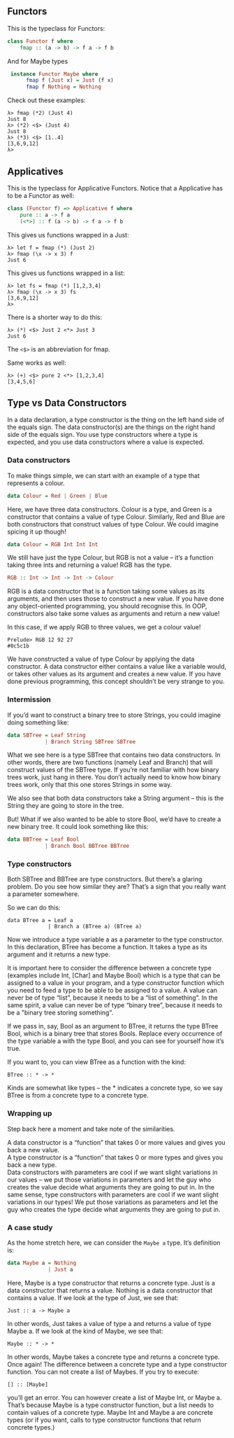 ## Functors

This is the typeclass for Functors:

```haskell
class Functor f where
    fmap :: (a -> b) -> f a -> f b
```

And for Maybe types

```haskell
 instance Functor Maybe where
      fmap f (Just x) = Just (f x)
      fmap f Nothing = Nothing
```

Check out these examples:

```shell
λ> fmap (*2) (Just 4)
Just 8
λ> (*2) <$> (Just 4)
Just 8
λ> (*3) <$> [1..4]
[3,6,9,12]
λ>
```

## Applicatives

This is the typeclass for Applicative Functors. Notice that a Applicative has to be a Functor as well:

```haskell
class (Functor f) => Applicative f where
    pure :: a -> f a
    (<*>) :: f (a -> b) -> f a -> f b
```

This gives us functions wrapped in a Just:

```shell
λ> let f = fmap (*) (Just 2)
λ> fmap (\x -> x 3) f
Just 6
```

This gives us functions wrapped in a list:

```shell
λ> let fs = fmap (*) [1,2,3,4]
λ> fmap (\x -> x 3) fs
[3,6,9,12]
λ>
```

There is a shorter way to do this:

```shell
λ> (*) <$> Just 2 <*> Just 3
Just 6
```

The `<$>` is an abbreviation for fmap.

Same works as well:

```shell
λ> (+) <$> pure 2 <*> [1,2,3,4]
[3,4,5,6]
```

## Type vs Data Constructors
In a data declaration, a type constructor is the thing on the left hand side of the equals sign. The data constructor(s) are the things on the right hand side of the equals sign. You use type constructors where a type is expected, and you use data constructors where a value is expected.

### Data constructors
To make things simple, we can start with an example of a type that represents a colour.

```haskell
data Colour = Red | Green | Blue
```

Here, we have three data constructors. Colour is a type, and Green is a constructor that contains a value of type Colour. Similarly, Red and Blue are both constructors that construct values of type Colour. We could imagine spicing it up though!

```haskell
data Colour = RGB Int Int Int
```

We still have just the type Colour, but RGB is not a value – it’s a function taking three ints and returning a value! RGB has the type.

```haskell
RGB :: Int -> Int -> Int -> Colour
```

RGB is a data constructor that is a function taking some values as its arguments, and then uses those to construct a new value. If you have done any object-oriented programming, you should recognise this. In OOP, constructors also take some values as arguments and return a new value!

In this case, if we apply RGB to three values, we get a colour value!

```shell
Prelude> RGB 12 92 27
#0c5c1b
```

We have constructed a value of type Colour by applying the data constructor. A data constructor either contains a value like a variable would, or takes other values as its argument and creates a new value. If you have done previous programming, this concept shouldn’t be very strange to you.

### Intermission

If you’d want to construct a binary tree to store Strings, you could imagine doing something like:

```haskell
data SBTree = Leaf String
            | Branch String SBTree SBTree
```
What we see here is a type SBTree that contains two data constructors. In other words, there are two functions (namely Leaf and Branch) that will construct values of the SBTree type. If you’re not familiar with how binary trees work, just hang in there. You don’t actually need to know how binary trees work, only that this one stores Strings in some way.

We also see that both data constructors take a String argument – this is the String they are going to store in the tree.

But! What if we also wanted to be able to store Bool, we’d have to create a new binary tree. It could look something like this:

```haskell
data BBTree = Leaf Bool
            | Branch Bool BBTree BBTree
```

### Type constructors

Both SBTree and BBTree are type constructors. But there’s a glaring problem. Do you see how similar they are? That’s a sign that you really want a parameter somewhere.

So we can do this:

```
data BTree a = Leaf a
             | Branch a (BTree a) (BTree a)
```

Now we introduce a type variable a as a parameter to the type constructor. In this declaration, BTree has become a function. It takes a type as its argument and it returns a new type.

It is important here to consider the difference between a concrete type (examples include Int, [Char] and Maybe Bool) which is a type that can be assigned to a value in your program, and a type constructor function which you need to feed a type to be able to be assigned to a value. A value can never be of type “list”, because it needs to be a “list of something”. In the same spirit, a value can never be of type “binary tree”, because it needs to be a "binary tree storing something".

If we pass in, say, Bool as an argument to BTree, it returns the type BTree Bool, which is a binary tree that stores Bools. Replace every occurrence of the type variable a with the type Bool, and you can see for yourself how it’s true.

If you want to, you can view BTree as a function with the kind:

```shell
BTree :: * -> *
```

Kinds are somewhat like types – the * indicates a concrete type, so we say BTree is from a concrete type to a concrete type.

### Wrapping up

Step back here a moment and take note of the similarities.

A data constructor is a “function” that takes 0 or more values and gives you back a new value.<br>
A type constructor is a “function” that takes 0 or more types and gives you back a new type.<br>
Data constructors with parameters are cool if we want slight variations in our values – we put those variations in parameters and let the guy who creates the value decide what arguments they are going to put in. In the same sense, type constructors with parameters are cool if we want slight variations in our types! We put those variations as parameters and let the guy who creates the type decide what arguments they are going to put in.

### A case study

As the home stretch here, we can consider the <code>Maybe a</code> type. It’s definition is:

```haskell
data Maybe a = Nothing
             | Just a
```

Here, Maybe is a type constructor that returns a concrete type. Just is a data constructor that returns a value. Nothing is a data constructor that contains a value. If we look at the type of Just, we see that:

```shell
Just :: a -> Maybe a
```

In other words, Just takes a value of type a and returns a value of type Maybe a. If we look at the kind of Maybe, we see that:

```shell
Maybe :: * -> *
```

In other words, Maybe takes a concrete type and returns a concrete type.
Once again! The difference between a concrete type and a type constructor function. You can not create a list of Maybes. If you try to execute:


```shell
[] :: [Maybe]
```

you’ll get an error. You can however create a list of Maybe Int, or Maybe a. That’s because Maybe is a type constructor function, but a list needs to contain values of a concrete type. Maybe Int and Maybe a are concrete types (or if you want, calls to type constructor functions that return concrete types.)
